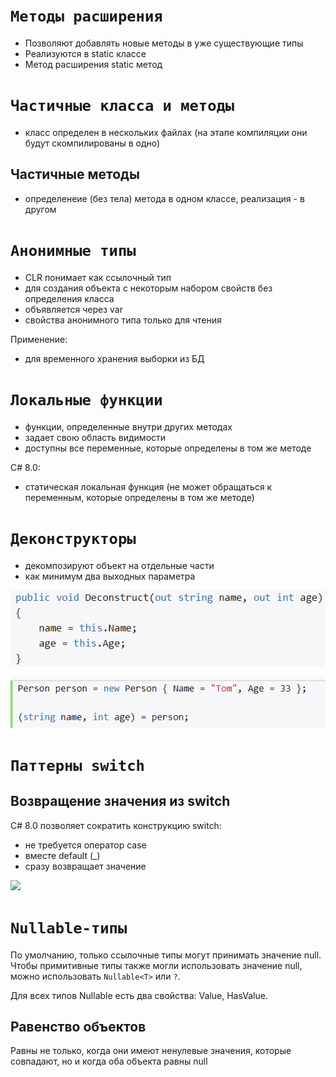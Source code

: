 # **`Методы расширения`**

- Позволяют добавлять новые методы в уже существующие типы
- Реализуются в static классе
- Метод расширения static метод

# **`Частичные класса и методы `**

- класс определен в нескольких файлах (на этапе компиляции они будут скомпилированы в одно)

## **Частичные методы**

- определенеие (без тела) метода в одном классе, реализация - в другом

# **`Анонимные типы`**

- CLR понимает как ccылочный тип
- для создания объекта с некоторым набором свойств без определения класса
- объявляется через var
- свойства анонимного типа только для чтения

Применение:
- для временного хранения выборки из БД

# **`Локальные функции`**

- функции, определенные внутри других методах
- задает свою область видимости
- доступны все переменные, которые определены в том же методе

C# 8.0:
- статическая локальная функция (не может обращаться к переменным, которые определены в том же методе)

# **`Деконструкторы`**

- декомпозируют объект на отдельные части
- как минимум два выходных параметра 

![](images/1.png)

![](images/2.png) 

# **`Паттерны switch`**

## **Возвращение значения из switch**

C# 8.0 позволяет сократить конструкцию switch:
- не требуется оператор case
- вместе default (_)
- сразу возвращает значение

![](iamges/3.png)

# **`Nullable-типы`**

По умолчанию, только ссылочные типы могут принимать значение null. Чтобы примитивные типы также могли использовать значение null, можно использовать `Nullable<T>` или `?`.

Для всех типов Nullable есть два свойства: Value, HasValue.

## **Равенство объектов**

Равны не только, когда они имеют ненулевые значения, которые совпадают, но и когда оба объекта равны null
